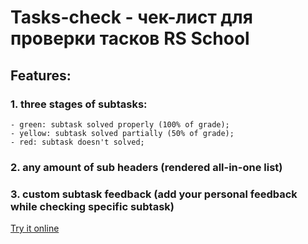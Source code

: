 # Tasks-check - чек-лист для проверки тасков RS School

## Features:
 ### 1. three stages of subtasks:
    - green: subtask solved properly (100% of grade);
    - yellow: subtask solved partially (50% of grade);
    - red: subtask doesn't solved;

### 2. any amount of sub headers (rendered all-in-one list)

### 3. custom subtask feedback (add your personal feedback while checking specific subtask)

[Try it online](https://xmelsky.github.io/tasks/)

